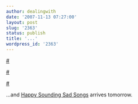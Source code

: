 ```yaml
---
author: dealingwith
date: '2007-11-13 07:27:00'
layout: post
slug: '2363'
status: publish
title: '...'
wordpress_id: '2363'
---
```


[#][1]

[#][2]

[#][3]


...and [Happy Sounding Sad Songs][4] arrives tomorrow.

   [1]: http://halsamples.com/blog/blog.php?ID=817

   [2]: http://finelinelive.com/2007/11/12/sure/

   [3]: http://carissabyers.blogspot.com/2007/11/sure.html

   [4]: http://www.reverbnation.com/johnnycitizen

